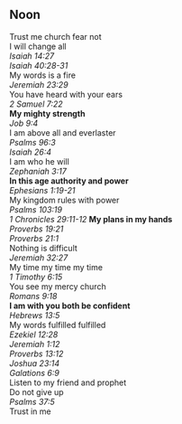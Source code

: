 ## Noon
Trust me church fear not  
I will change all  
_Isaiah 14:27_  
_Isaiah 40:28-31_  
My words is a fire  
_Jeremiah 23:29_  
You have heard with your ears  
_2 Samuel 7:22_  
**My mighty strength**  
_Job 9:4_  
I am above all and everlaster  
_Psalms 96:3_  
_Isaiah 26:4_  
I am who he will  
_Zephaniah 3:17_  
**In this age authority and power**  
_Ephesians 1:19-21_  
My kingdom rules with power  
_Psalms 103:19_  
_1 Chronicles 29:11-12_
**My plans in my hands**  
_Proverbs 19:21_  
_Proverbs 21:1_  
Nothing is difficult  
_Jeremiah 32:27_  
My time my time my time  
_1 Timothy 6:15_  
You see my mercy church  
_Romans 9:18_  
**I am with you both be confident**  
_Hebrews 13:5_  
My words fulfilled fulfilled  
_Ezekiel 12:28_  
_Jeremiah 1:12_  
_Proverbs 13:12_  
_Joshua 23:14_  
_Galations 6:9_  
Listen to my friend and prophet  
Do not give up  
_Psalms 37:5_  
Trust in me  
